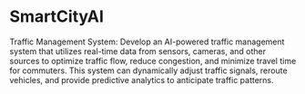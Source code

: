 # SmartCityAI

Traffic Management System: Develop an AI-powered traffic management system that utilizes real-time data from sensors, cameras, and other sources to optimize traffic flow, reduce congestion, and minimize travel time for commuters. This system can dynamically adjust traffic signals, reroute vehicles, and provide predictive analytics to anticipate traffic patterns.
